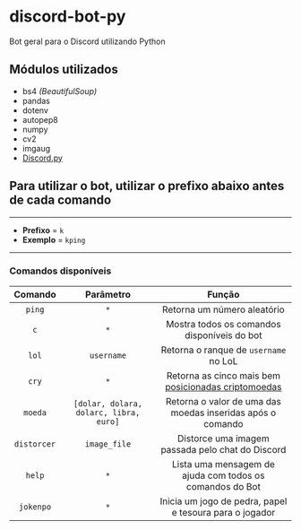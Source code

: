# discord-bot-py

Bot geral para o Discord utilizando Python

## Módulos utilizados

- bs4 _(BeautifulSoup)_
- pandas
- dotenv
- autopep8
- numpy
- cv2
- imgaug
- [Discord.py](https://discordpy.readthedocs.io/en/stable/#)

## Para utilizar o bot, utilizar o prefixo abaixo antes de cada comando

---

- **Prefixo** = `k`
- **Exemplo** = `kping`

---

### Comandos disponíveis

|   Comando   |               Parâmetro                |                                         Função                                          |
| :---------: | :------------------------------------: | :-------------------------------------------------------------------------------------: |
|   `ping`    |                  `*`                   |                               Retorna um número aleatório                               |
|     `c`     |                  `*`                   |                       Mostra todos os comandos disponíveis do bot                       |
|    `lol`    |               `username`               |                          Retorna o ranque de `username` no LoL                          |
|    `cry`    |                  `*`                   | Retorna as cinco mais bem [posicionadas criptomoedas](https://coinmarketcap.com/pt-br/) |
|   `moeda`   | `[dolar, dolara, dolarc, libra, euro]` |               Retorna o valor de uma das moedas inseridas após o comando                |
| `distorcer` |              `image_file`              |                    Distorce uma imagem passada pelo chat do Discord                     |
|   `help`    |                  `*`                   |                Lista uma mensagem de ajuda com todos os comandos do Bot                 |
|  `jokenpo`  |                  `*`                   |                 Inicia um jogo de pedra, papel e tesoura para o jogador                 |
